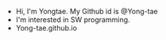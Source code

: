 <!---
Yong-tae/Yong-tae is a ✨ special ✨ repository because its `README.md` (this file) appears on your GitHub profile.
You can click the Preview link to take a look at your changes.
--->

- Hi, I'm Yongtae. My Github id is @Yong-tae
- I'm interested in SW programming.
- Yong-tae.github.io
